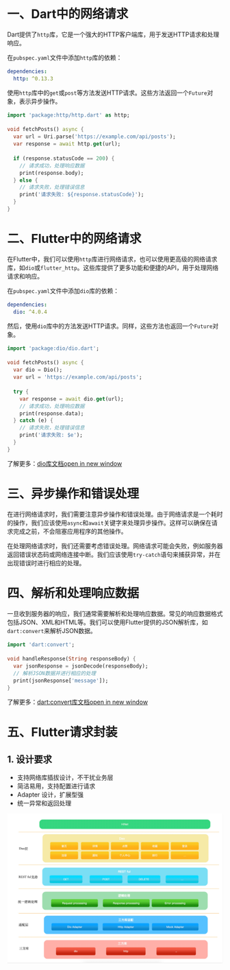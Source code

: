 



# 一、Dart中的网络请求

Dart提供了`http`库，它是一个强大的HTTP客户端库，用于发送HTTP请求和处理响应。

在`pubspec.yaml`文件中添加`http`库的依赖：

```yaml
dependencies:
  http: ^0.13.3
```

使用`http`库中的`get`或`post`等方法发送HTTP请求。这些方法返回一个`Future`对象，表示异步操作。

```dart
import 'package:http/http.dart' as http;

void fetchPosts() async {
  var url = Uri.parse('https://example.com/api/posts');
  var response = await http.get(url);

  if (response.statusCode == 200) {
    // 请求成功，处理响应数据
    print(response.body);
  } else {
    // 请求失败，处理错误信息
    print('请求失败: ${response.statusCode}');
  }
}
```



# 二、Flutter中的网络请求

在Flutter中，我们可以使用`http`库进行网络请求，也可以使用更高级的网络请求库，如`dio`或`flutter_http`。这些库提供了更多功能和便捷的API，用于处理网络请求和响应。

在`pubspec.yaml`文件中添加`dio`库的依赖：

```yaml
dependencies:
  dio: ^4.0.4
```

然后，使用`dio`库中的方法发送HTTP请求。同样，这些方法也返回一个`Future`对象。

```dart
import 'package:dio/dio.dart';

void fetchPosts() async {
  var dio = Dio();
  var url = 'https://example.com/api/posts';

  try {
    var response = await dio.get(url);
    // 请求成功，处理响应数据
    print(response.data);
  } catch (e) {
    // 请求失败，处理错误信息
    print('请求失败: $e');
  }
}
```

了解更多：[dio库文档open in new window](https://pub.dev/packages/dio)



# 三、异步操作和错误处理

在进行网络请求时，我们需要注意异步操作和错误处理。由于网络请求是一个耗时的操作，我们应该使用`async`和`await`关键字来处理异步操作。这样可以确保在请求完成之前，不会阻塞应用程序的其他操作。

在处理网络请求时，我们还需要考虑错误处理。网络请求可能会失败，例如服务器返回错误状态码或网络连接中断。我们应该使用`try-catch`语句来捕获异常，并在出现错误时进行相应的处理。

# 四、解析和处理响应数据

一旦收到服务器的响应，我们通常需要解析和处理响应数据。常见的响应数据格式包括JSON、XML和HTML等。我们可以使用Flutter提供的JSON解析库，如`dart:convert`来解析JSON数据。

```dart
import 'dart:convert';

void handleResponse(String responseBody) {
  var jsonResponse = jsonDecode(responseBody);
  // 解析JSON数据并进行相应的处理
  print(jsonResponse['message']);
}
```

了解更多：[dart:convert库文档open in new window](https://api.flutter.dev/flutter/dart-convert/dart-convert-library.html)



# 五、Flutter请求封装

## 1. 设计要求

- 支持网络库插拔设计，不干扰业务层
- 简洁易用，支持配置进行请求
- Adapter 设计，扩展型强
- 统一异常和返回处理

![image-20240416212421481](./assets/image-20240416212421481.png)























































